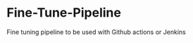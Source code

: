 # Fine-Tune-Pipeline
Fine tuning pipeline to be used with Github actions or Jenkins






















